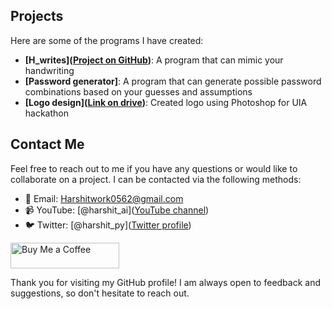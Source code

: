 
## Projects

Here are some of the programs I have created:
- **[H_writes]([Project on GitHub](https://github.com/Harshit28j/Hwrites))**: A program that can mimic your handwriting
- **[Password generator]**: A program that can generate possible password combinations based on your guesses and assumptions
- **[Logo design]([Link on drive](https://bit.ly/3ImBNR3))**: Created logo using Photoshop for UIA hackathon

## Contact Me

Feel free to reach out to me if you have any questions or would like to collaborate on a project. I can be contacted via the following methods:

- :email: Email: Harshitwork0562@gmail.com
- :video_camera: YouTube: [@harshit_ai]([YouTube channel](https://www.youtube.com/channel/UCCjdXFKa_bzIrlwjuZP39YA?sub_confirmation=1))
- :bird: Twitter: [@harshit_py]([Twitter profile](https://twitter.com/harshit_py))

<!-- Buy Me a Coffee button -->
<a href="https://www.buymeacoffee.com/harshitpy" target="_blank"><img src="https://cdn.buymeacoffee.com/buttons/v2/default-yellow.png" alt="Buy Me a Coffee" style="height: 41px !important;width: 174px !important;" ></a>

<!-- - :necktie: LinkedIn: [Your LinkedIn Profile](Link to your LinkedIn profile) -->

Thank you for visiting my GitHub profile! I am always open to feedback and suggestions, so don't hesitate to reach out.
